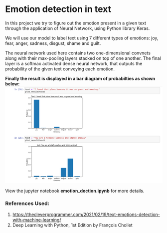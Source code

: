 # Emotion detection in text 

In this project we try to figure out the emotion present in a given text through the application of Neural Network, using Python library Keras. 

We will use our model to label text using 7 different types of emotions: joy, fear, anger, sadness, disgust, shame and guilt.

The neural network used here contains two one-dimensional convnets along with their max-pooling layers stacked on top of one another. The final layer is a softmax activated dense neural network, that outputs the probability of the given text conveying each emotion.

**Finally the result is displayed in a bar diagram of probabilties as shown below:**
![Result](images/result.png)

View the jupyter notebook **emotion_dection.ipynb** for more details.

### References Used:
1. https://thecleverprogrammer.com/2021/02/19/text-emotions-detection-with-machine-learning/
2. Deep Learning with Python, 1st Edition by François Chollet
